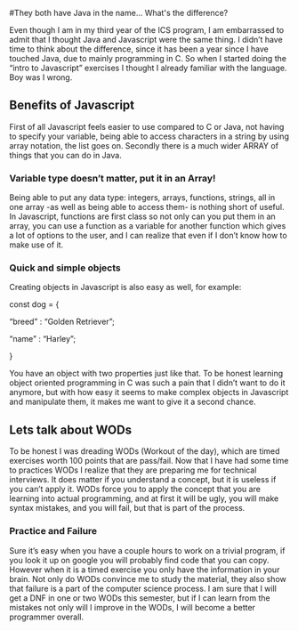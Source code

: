 #They both have Java in the name... What's the difference?

Even though I am in my third year of the ICS program, I am embarrassed
to admit that I thought Java and Javascript were the same thing. I
didn’t have time to think about the difference, since it has been a year
since I have touched Java, due to mainly programming in C. So when I
started doing the “intro to Javascript” exercises I thought I already
familiar with the language. Boy was I wrong.

Benefits of Javascript
----------------------

First of all Javascript feels easier to use compared to C or Java, not
having to specify your variable, being able to access characters in a
string by using array notation, the list goes on. Secondly there is a
much wider ARRAY of things that you can do in Java.

### Variable type doesn’t matter, put it in an Array!

Being able to put any data type: integers, arrays, functions, strings,
all in one array -as well as being able to access them- is nothing short
of useful. In Javascript, functions are first class so not only can you
put them in an array, you can use a function as a variable for another
function which gives a lot of options to the user, and I can realize
that even if I don’t know how to make use of it.

### Quick and simple objects

Creating objects in Javascript is also easy as well, for example:

const dog = {

“breed” : “Golden Retriever”;

“name” : “Harley”;

}

You have an object with two properties just like that. To be honest
learning object oriented programming in C was such a pain that I didn’t
want to do it anymore, but with how easy it seems to make complex
objects in Javascript and manipulate them, it makes me want to give it a
second chance.

Lets talk about WODs
--------------------

To be honest I was dreading WODs (Workout of the day), which are timed
exercises worth 100 points that are pass/fail. Now that I have had some
time to practices WODs I realize that they are preparing me for
technical interviews. It does matter if you understand a concept, but it
is useless if you can’t apply it. WODs force you to apply the concept
that you are learning into actual programming, and at first it will be
ugly, you will make syntax mistakes, and you will fail, but that is part
of the process.

### Practice and Failure

Sure it’s easy when you have a couple hours to work on a trivial
program, if you look it up on google you will probably find code that
you can copy. However when it is a timed exercise you only have the
information in your brain. Not only do WODs convince me to study the
material, they also show that failure is a part of the computer science
process. I am sure that I will get a DNF in one or two WODs this
semester, but if I can learn from the mistakes not only will I improve
in the WODs, I will become a better programmer overall.
